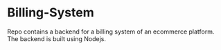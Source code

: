 # Billing-System
Repo contains a backend for a billing system of an ecommerce platform. The backend is built using Nodejs.
